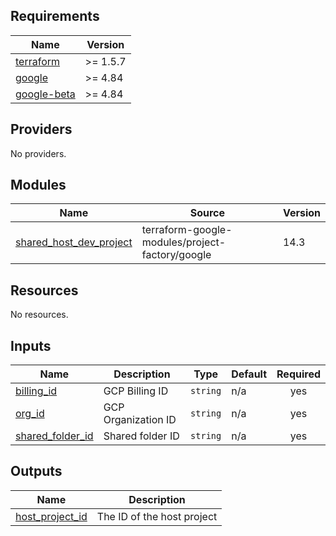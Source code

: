 <!-- BEGIN_TF_DOCS -->
## Requirements

| Name | Version |
|------|---------|
| <a name="requirement_terraform"></a> [terraform](#requirement\_terraform) | >= 1.5.7 |
| <a name="requirement_google"></a> [google](#requirement\_google) | >= 4.84 |
| <a name="requirement_google-beta"></a> [google-beta](#requirement\_google-beta) | >= 4.84 |

## Providers

No providers.

## Modules

| Name | Source | Version |
|------|--------|---------|
| <a name="module_shared_host_dev_project"></a> [shared\_host\_dev\_project](#module\_shared\_host\_dev\_project) | terraform-google-modules/project-factory/google | 14.3 |

## Resources

No resources.

## Inputs

| Name | Description | Type | Default | Required |
|------|-------------|------|---------|:--------:|
| <a name="input_billing_id"></a> [billing\_id](#input\_billing\_id) | GCP Billing ID | `string` | n/a | yes |
| <a name="input_org_id"></a> [org\_id](#input\_org\_id) | GCP Organization ID | `string` | n/a | yes |
| <a name="input_shared_folder_id"></a> [shared\_folder\_id](#input\_shared\_folder\_id) | Shared folder ID | `string` | n/a | yes |

## Outputs

| Name | Description |
|------|-------------|
| <a name="output_host_project_id"></a> [host\_project\_id](#output\_host\_project\_id) | The ID of the host project |
<!-- END_TF_DOCS -->